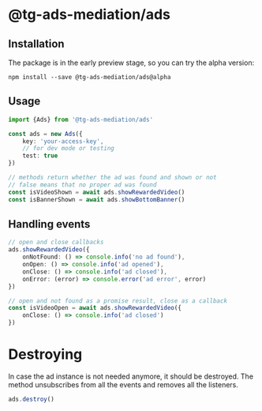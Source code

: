 # @tg-ads-mediation/ads

## Installation

The package is in the early preview stage, so you can try the alpha version:

`npm install --save @tg-ads-mediation/ads@alpha`

## Usage

```typescript
import {Ads} from '@tg-ads-mediation/ads'

const ads = new Ads({
    key: 'your-access-key',
    // for dev mode or testing
    test: true
})

// methods return whether the ad was found and shown or not
// false means that no proper ad was found
const isVideoShown = await ads.showRewardedVideo()
const isBannerShown = await ads.showBottomBanner()
```

## Handling events

```typescript
// open and close callbacks
ads.showRewardedVideo({
    onNotFound: () => console.info('no ad found'),
    onOpen: () => console.info('ad opened'),
    onClose: () => console.info('ad closed'),
    onError: (error) => console.error('ad error', error)
})

// open and not found as a promise result, close as a callback
const isVideoOpen = await ads.showRewardedVideo({
    onClose: () => console.info('ad closed')
})
```


# Destroying

In case the ad instance is not needed anymore, it should be destroyed. The method unsubscribes from all the events and removes all the listeners.

```typescript
ads.destroy()
```
